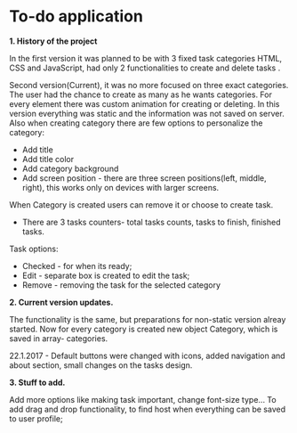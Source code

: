 # To-do application
**1. History of the project**

In the first version  it was planned to be with 3 fixed  task categories HTML, CSS and JavaScript,  had only 2 functionalities to create and delete tasks .

Second version(Current), it was no more focused on three  exact categories. The user  had the chance to create as many as he wants categories. For every element there was custom animation for creating or deleting. In this version everything  was static and the information was not saved on server.
Also when creating category there are few options to personalize the category:

* Add title
* Add title color
* Add category background
* Add  screen position - there are three screen positions(left, middle, right), this works only on devices with larger screens.

When Category is created  users can remove it or choose to create task.

* There are 3 tasks counters-  total tasks counts, tasks to finish, finished tasks.

Task options:

* Checked - for when its ready;
* Edit - separate box is created to edit the task;
* Remove - removing the task for the selected category

**2. Current version updates.**

 The functionality is the same, but preparations for non-static version alreay started. Now for every category is created new object Category, which is saved in array-  categories.
 
 22.1.2017 - Default buttons were changed with icons, added  navigation and about section, small changes on the  tasks design.

**3. Stuff to add.**

 Add more options like making task important, change font-size type...
 To add drag and drop functionality, to find host when everything can be saved to user profile;
